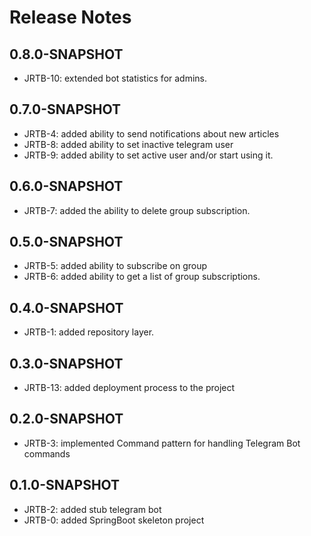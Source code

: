 # Release Notes

## 0.8.0-SNAPSHOT

*   JRTB-10: extended bot statistics for admins.

## 0.7.0-SNAPSHOT

*   JRTB-4: added ability to send notifications about new articles
*   JRTB-8: added ability to set inactive telegram user
*   JRTB-9: added ability to set active user and/or start using it.

## 0.6.0-SNAPSHOT

*   JRTB-7: added the ability to delete group subscription.

## 0.5.0-SNAPSHOT

*   JRTB-5: added ability to subscribe on group
*   JRTB-6: added ability to get a list of group subscriptions.

## 0.4.0-SNAPSHOT

*   JRTB-1: added repository layer.

## 0.3.0-SNAPSHOT

*   JRTB-13: added deployment process to the project

## 0.2.0-SNAPSHOT

*   JRTB-3: implemented Command pattern for handling Telegram Bot commands

## 0.1.0-SNAPSHOT

*   JRTB-2: added stub telegram bot
*   JRTB-0: added SpringBoot skeleton project
